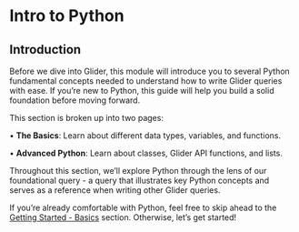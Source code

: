 # Intro to Python

## Introduction

Before we dive into Glider, this module will introduce you to several Python fundamental concepts needed to understand how to write Glider queries with ease. If you’re new to Python, this guide will help you build a solid foundation before moving forward.

This section is broken up into two pages:

• **The Basics**: Learn about different data types, variables, and functions.

• **Advanced Python**: Learn about classes, Glider API functions, and lists.

Throughout this section, we’ll explore Python through the lens of our foundational query - a query that illustrates key Python concepts and serves as a reference when writing other Glider queries.&#x20;

If you’re already comfortable with Python, feel free to skip ahead to the [Getting Started - Basics](../intro-to-glider.md) section. Otherwise, let’s get started!

<figure><img src="../../.gitbook/assets/out (1).gif" alt=""><figcaption></figcaption></figure>
